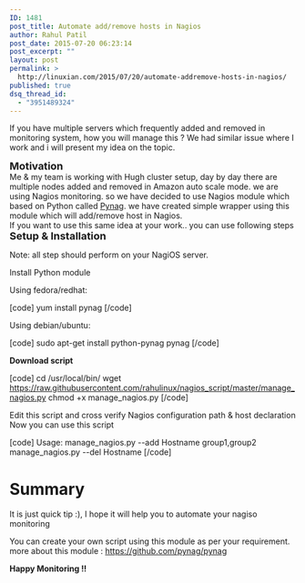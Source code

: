 ```yaml
---
ID: 1481
post_title: Automate add/remove hosts in Nagios
author: Rahul Patil
post_date: 2015-07-20 06:23:14
post_excerpt: ""
layout: post
permalink: >
  http://linuxian.com/2015/07/20/automate-addremove-hosts-in-nagios/
published: true
dsq_thread_id:
  - "3951489324"
---
```

If you have multiple servers which frequently added and removed in monitoring system, how you will manage this ? We had similar issue where I work and i will present my idea on the topic.
<div>
<div>
<div><span style="font-size: large;"><b>Motivation </b></span></div>
<div></div>
Me &amp; my team is working with Hugh cluster setup, day by day there are multiple nodes added and removed in Amazon auto scale mode. we are using <span class="il">Nagios</span> monitoring. so we have decided to use <span class="il">Nagios</span> module which based on Python called <a href="http://pynag.org/" target="_blank">Pynag</a>. we have created simple wrapper using this module which will add/remove host in <span class="il">Nagios</span>.

</div>
If you want to use this same idea at your work.. you can use following steps

</div>
<b><span style="font-size: large;">Setup &amp; Installation </span></b>
<div>
<div>
<div>
<div>

Note: all step should perform on your <span class="il">NagiOS </span>server.

</div>
<div>

Install Python module

Using fedora/redhat:

</div>
<div></div>
<div>

[code]
yum install pynag
[/code]

</div>
<div></div>
<div>Using debian/ubuntu:</div>
<div></div>
<div>

[code]
sudo apt-get install python-pynag pynag
[/code]

</div>
</div>
<div></div>
<div><b>Download script </b></div>
<div>

[code]
cd /usr/local/bin/ 
wget https://raw.githubusercontent.com/rahulinux/nagios_script/master/manage_nagios.py 
chmod +x manage_nagios.py
[/code]

</div>
</div>
<div>
<div></div>
<div>Edit this script and cross verify <span class="il">Nagios</span> configuration path &amp; host declaration</div>
<div></div>
<div>Now you can use this script</div>
</div>
</div>
<div>

[code]
Usage:
           manage_nagios.py --add Hostname group1,group2
           manage_nagios.py --del Hostname
[/code]

</div>
<div></div>
<div>
<div>
<h1>Summary</h1>
It is just quick tip :), I hope it will help you to automate your nagiso monitoring

You can create your own script using this module as per your requirement. more about this module : <a href="https://github.com/pynag/pynag" target="_blank">https://github.com/pynag/pynag</a>

</div>
<div></div>
<div><b>Happy Monitoring !! </b></div>
</div>